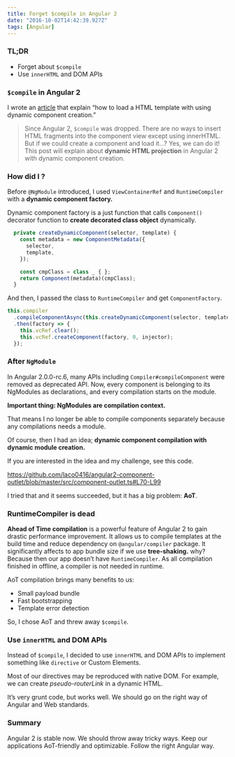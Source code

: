 ```yaml
---
title: Forget $compile in Angular 2
date: "2016-10-02T14:42:39.927Z"
tags: [Angular]
---
```


### TL;DR

- Forget about `$compile`
- Use `innerHTML` and DOM APIs

### `$compile` in Angular 2

I wrote an [article](http://blog.lacolaco.net/post/dynamic-component-creation-in-angular-2/) that explain “how to load a HTML template with using dynamic component creation.”

> Since Angular 2, `$compile` was dropped. There are no ways to insert HTML fragments into the component view except using innerHTML. But if we could create a component and load it…? Yes, we can do it! This post will explain about **dynamic HTML projection** in Angular 2 with dynamic component creation.

### How did I ?

Before `@NgModule` introduced, I used `ViewContainerRef` and `RuntimeCompiler` with a **dynamic component factory.**

Dynamic component factory is a just function that calls `Component()` decorator function to **create decorated class object** dynamically.

```ts
  private createDynamicComponent(selector, template) {
    const metadata = new ComponentMetadata({
      selector,
      template,
    });

    const cmpClass = class _ { };
    return Component(metadata)(cmpClass);
  }
```

And then, I passed the class to `RuntimeCompiler` and get `ComponentFactory`.

```ts
this.compiler
  .compileComponentAsync(this.createDynamicComponent(selector, template))
  .then(factory => {
    this.vcRef.clear();
    this.vcRef.createComponent(factory, 0, injector);
  });
```

### After `NgModule`

In Angular 2.0.0-rc.6, many APIs including `Compiler#compileComponent` were removed as deprecated API. Now, every component is belonging to its NgModules as declarations, and every compilation starts on the module.

**Important thing: NgModules are compilation context.**

That means I no longer be able to compile components separately because any compilations needs a module.

Of course, then I had an idea; **dynamic component compilation with dynamic module creation.**

If you are interested in the idea and my challenge, see this code.

https://github.com/laco0416/angular2-component-outlet/blob/master/src/component-outlet.ts#L70-L99

I tried that and it seems succeeded, but it has a big problem: **AoT**.

### RuntimeCompiler is dead

**Ahead of Time compilation** is a powerful feature of Angular 2 to gain drastic performance improvement. It allows us to compile templates at the build time and reduce dependency on `@angular/compiler` package. It significantly affects to app bundle size if we use **tree-shaking.** why? Because then our app doesn’t have `RuntimeCompiler`. As all compilation finished in offline, a compiler is not needed in runtime.

AoT compilation brings many benefits to us:

- Small payload bundle
- Fast bootstrapping
- Template error detection

So, I chose AoT and threw away `$compile`.

### Use `innerHTML` and DOM APIs

Instead of `$compile`, I decided to use `innerHTML` and DOM APIs to implement something like `directive` or Custom Elements.

Most of our directives may be reproduced with native DOM. For example, we can create _pseudo-routerLink_ in a dynamic HTML.

It’s very grunt code, but works well. We should go on the right way of Angular and Web standards.

### Summary

Angular 2 is stable now. We should throw away tricky ways. Keep our applications AoT-friendly and optimizable. Follow the right Angular way.
